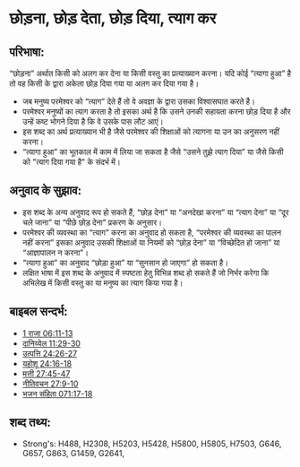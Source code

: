 # छोड़ना, छोड़ देता, छोड़ दिया, त्याग कर #

## परिभाषा: ##

“छोड़ना” अर्थात किसी को अलग कर देना या किसी वस्तु का प्रत्याख्यान करना। यदि कोई “त्यागा हुआ” है तो वह किसी के द्वारा अकेला छोड़ दिया गया या अलग कर दिया गया है।

* जब मनुष्य परमेश्वर को “त्याग” देते हैं तो वे अवज्ञा के द्वारा उसका विश्वासघात करते है।
* परमेश्वर मनुष्यों का त्याग करता है तो इसका अर्थ है कि उसने उनकी सहायता करना छोड़ दिया है और उन्हें कष्ट भोगने दिया है कि वे उसके पास लौट आएं। 
* इस शब्द का अर्थ प्रत्याख्यान भी है जैसे परमेश्वर की शिक्षाओं को त्यागना या उन का अनुसरण नहीं करना।
* “त्यागा हुआ” का भूतकाल में काम में लिया जा सकता है जैसे “उसने तुझे त्याग दिया” या जैसे किसी को "त्याग दिया गया है" के संदर्भ में।

## अनुवाद के सुझाव: ##

* इस शब्द के अन्य अनुवाद रूप हो सकते हैं, “छोड़ देना” या “अनदेखा करना” या “त्याग देना” या “दूर चले जाना” या “पीछे छोड़ देना” प्रकरण के अनुसार।
* परमेश्वर की व्यवस्था का “त्याग” करना का अनुवाद हो सकता है, “परमेश्वर की व्यवस्था का पालन नहीं करना” इसका अनुवाद उसकी शिक्षाओं या नियमों को “छोड़ देना” या “विच्छेदित हो जाना” या “आज्ञापालन न करना”।
* “त्यागा हुआ” का अनुवाद “छोड़ा हुआ” या “सुनसान हो जाएगा” हो सकता है।
* लक्षित भाषा में इस शब्द के अनुवाद में स्पष्टता हेतु विभिन्न शब्द हो सकते हैं जो निर्भर करेगा कि अभिलेख में किसी वस्तु का या मनुष्य का त्याग किया गया है।

## बाइबल सन्दर्भ: ##

* [1 राजा 06:11-13](rc://en/tn/help/1ki/06/11)
* [दानिय्येल 11:29-30](rc://en/tn/help/dan/11/29)
* [उत्पत्ति 24:26-27](rc://en/tn/help/gen/24/26)
* [यहोशू 24:16-18](rc://en/tn/help/jos/24/16)
* [मत्ती 27:45-47](rc://en/tn/help/mat/27/45)
* [नीतिवचन 27:9-10](rc://en/tn/help/pro/27/09)
* [भजन संहिता 071:17-18](rc://en/tn/help/psa/071/017)


## शब्द तथ्य: ##

* Strong's: H488, H2308, H5203, H5428, H5800, H5805, H7503, G646, G657, G863, G1459, G2641,
